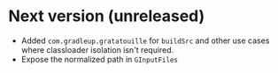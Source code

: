 # Next version (unreleased)

* Added `com.gradleup.gratatouille` for `buildSrc` and other use cases where classloader isolation isn't required.
* Expose the normalized path in `GInputFiles`
